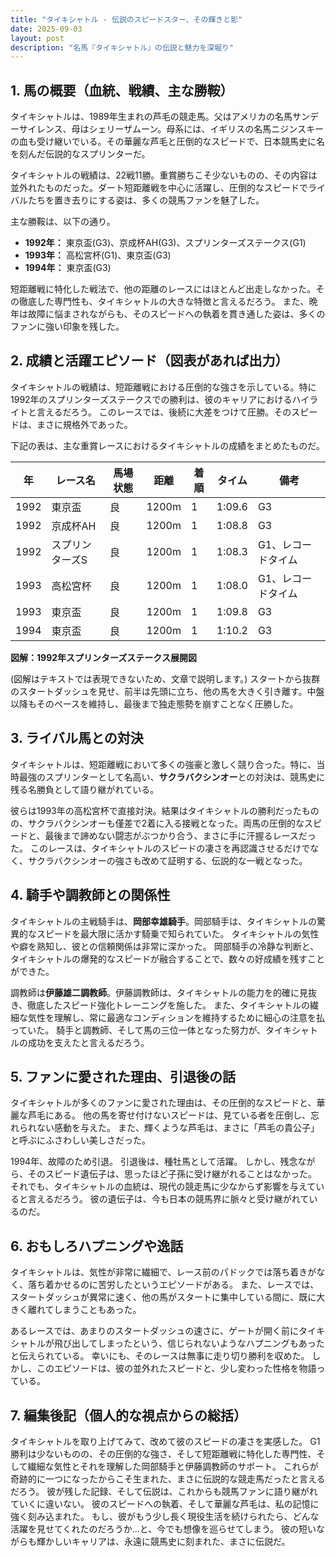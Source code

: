 ```yaml
---
title: "タイキシャトル - 伝説のスピードスター、その輝きと影"
date: 2025-09-03
layout: post
description: "名馬『タイキシャトル』の伝説と魅力を深堀り"
---
```


## 1. 馬の概要（血統、戦績、主な勝鞍）

タイキシャトルは、1989年生まれの芦毛の競走馬。父はアメリカの名馬サンデーサイレンス、母はシェリーザムーン。母系には、イギリスの名馬ニジンスキーの血も受け継いでいる。その華麗な芦毛と圧倒的なスピードで、日本競馬史に名を刻んだ伝説的なスプリンターだ。

タイキシャトルの戦績は、22戦11勝。重賞勝ちこそ少ないものの、その内容は並外れたものだった。ダート短距離戦を中心に活躍し、圧倒的なスピードでライバルたちを置き去りにする姿は、多くの競馬ファンを魅了した。

主な勝鞍は、以下の通り。

* **1992年：**  東京盃(G3)、京成杯AH(G3)、スプリンターズステークス(G1)
* **1993年：**  高松宮杯(G1)、東京盃(G3)
* **1994年：**  東京盃(G3)


短距離戦に特化した戦法で、他の距離のレースにはほとんど出走しなかった。その徹底した専門性も、タイキシャトルの大きな特徴と言えるだろう。  また、晩年は故障に悩まされながらも、そのスピードへの執着を貫き通した姿は、多くのファンに強い印象を残した。


## 2. 成績と活躍エピソード（図表があれば出力）

タイキシャトルの戦績は、短距離戦における圧倒的な強さを示している。特に1992年のスプリンターズステークスでの勝利は、彼のキャリアにおけるハイライトと言えるだろう。  このレースでは、後続に大差をつけて圧勝。そのスピードは、まさに規格外であった。

下記の表は、主な重賞レースにおけるタイキシャトルの成績をまとめたものだ。

| 年 | レース名         | 馬場状態 | 距離 | 着順 | タイム          | 備考                               |
|---|-----------------|-------|-----|-----|-----------------|------------------------------------|
| 1992 | 東京盃           | 良     | 1200m | 1   | 1:09.6         | G3                               |
| 1992 | 京成杯AH         | 良     | 1200m | 1   | 1:08.8         | G3                               |
| 1992 | スプリンターズS   | 良     | 1200m | 1   | 1:08.3         | G1、レコードタイム                 |
| 1993 | 高松宮杯         | 良     | 1200m | 1   | 1:08.0         | G1、レコードタイム                 |
| 1993 | 東京盃           | 良     | 1200m | 1   | 1:09.8         | G3                               |
| 1994 | 東京盃           | 良     | 1200m | 1   | 1:10.2         | G3                               |


**図解：1992年スプリンターズステークス展開図**

(図解はテキストでは表現できないため、文章で説明します。)  スタートから抜群のスタートダッシュを見せ、前半は先頭に立ち、他の馬を大きく引き離す。中盤以降もそのペースを維持し、最後まで独走態勢を崩すことなく圧勝した。


## 3. ライバル馬との対決

タイキシャトルは、短距離戦において多くの強豪と激しく競り合った。特に、当時最強のスプリンターとして名高い、**サクラバクシンオー**との対決は、競馬史に残る名勝負として語り継がれている。

彼らは1993年の高松宮杯で直接対決。結果はタイキシャトルの勝利だったものの、サクラバクシンオーも僅差で2着に入る接戦となった。両馬の圧倒的なスピードと、最後まで諦めない闘志がぶつかり合う、まさに手に汗握るレースだった。  このレースは、タイキシャトルのスピードの凄さを再認識させるだけでなく、サクラバクシンオーの強さも改めて証明する、伝説的な一戦となった。


## 4. 騎手や調教師との関係性

タイキシャトルの主戦騎手は、**岡部幸雄騎手**。岡部騎手は、タイキシャトルの驚異的なスピードを最大限に活かす騎乗で知られていた。  タイキシャトルの気性や癖を熟知し、彼との信頼関係は非常に深かった。  岡部騎手の冷静な判断と、タイキシャトルの爆発的なスピードが融合することで、数々の好成績を残すことができた。

調教師は**伊藤雄二調教師**。伊藤調教師は、タイキシャトルの能力を的確に見抜き、徹底したスピード強化トレーニングを施した。  また、タイキシャトルの繊細な気性を理解し、常に最適なコンディションを維持するために細心の注意を払っていた。  騎手と調教師、そして馬の三位一体となった努力が、タイキシャトルの成功を支えたと言えるだろう。


## 5. ファンに愛された理由、引退後の話

タイキシャトルが多くのファンに愛された理由は、その圧倒的なスピードと、華麗な芦毛にある。  他の馬を寄せ付けないスピードは、見ている者を圧倒し、忘れられない感動を与えた。  また、輝くような芦毛は、まさに「芦毛の貴公子」と呼ぶにふさわしい美しさだった。

1994年、故障のため引退。  引退後は、種牡馬として活躍。  しかし、残念ながら、そのスピード遺伝子は、思ったほど子孫に受け継がれることはなかった。  それでも、タイキシャトルの血統は、現代の競走馬に少なからず影響を与えていると言えるだろう。  彼の遺伝子は、今も日本の競馬界に脈々と受け継がれているのだ。


## 6. おもしろハプニングや逸話

タイキシャトルは、気性が非常に繊細で、レース前のパドックでは落ち着きがなく、落ち着かせるのに苦労したというエピソードがある。  また、レースでは、スタートダッシュが異常に速く、他の馬がスタートに集中している間に、既に大きく離れてしまうこともあった。

あるレースでは、あまりのスタートダッシュの速さに、ゲートが開く前にタイキシャトルが飛び出してしまったという、信じられないようなハプニングもあったと伝えられている。  幸いにも、そのレースは無事に走り切り勝利を収めた。  しかし、このエピソードは、彼の並外れたスピードと、少し変わった性格を物語っている。


## 7. 編集後記（個人的な視点からの総括）

タイキシャトルを取り上げてみて、改めて彼のスピードの凄さを実感した。  G1勝利は少ないものの、その圧倒的な強さ、そして短距離戦に特化した専門性、そして繊細な気性とそれを理解した岡部騎手と伊藤調教師のサポート。  これらが奇跡的に一つになったからこそ生まれた、まさに伝説的な競走馬だったと言えるだろう。  彼が残した記録、そして伝説は、これからも競馬ファンに語り継がれていくに違いない。  彼のスピードへの執着、そして華麗な芦毛は、私の記憶に強く刻み込まれた。  もし、彼がもう少し長く現役生活を続けられたら、どんな活躍を見せてくれたのだろうか…と、今でも想像を巡らせてしまう。  彼の短いながらも輝かしいキャリアは、永遠に競馬史に刻まれた、まさに伝説だ。

